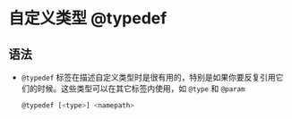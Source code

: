 # 自定义类型 @typedef

## 语法

+ `@typedef` 标签在描述自定义类型时是很有用的，特别是如果你要反复引用它们的时候。这些类型可以在其它标签内使用，如 `@type` 和 `@param`

  ```js
  @typedef [<type>] <namepath>
  ```
